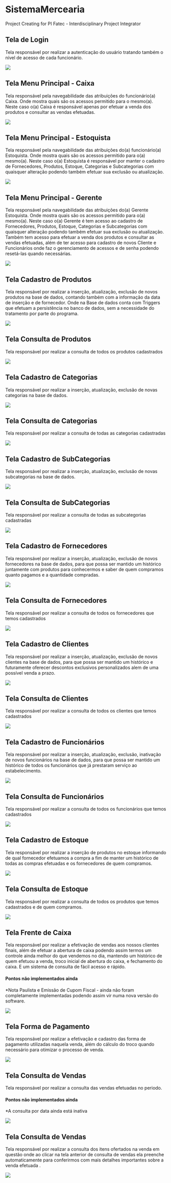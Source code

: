 # SistemaMercearia
 Project Creating for PI Fatec - Interdisciplinary Project Integrator
 
 ## Tela de Login
 Tela responsável por realizar a autenticação do usuário tratando também o nível de acesso de cada funcionário.
 <p>
    <img src="src/assets/telas/1-login.PNG">
 </p>

 ## Tela  Menu Principal - Caixa
Tela responsável pela navegabilidade das atribuições do funcionário(a) Caixa.
Onde mostra quais são os acessos permitido para o mesmo(a). Neste caso o(a)
Caixa é responsável apenas por efetuar a venda dos produtos e consultar as vendas efetuadas.
   <p>
    <img src="src/assets/telas/2-MenuCaixa.PNG">
 </p>

  ## Tela Menu Principal - Estoquista
   Tela responsável pela navegabilidade das atribuições do(a) funcionário(a) 
   Estoquista. Onde mostra quais são os acessos permitido para o(a) mesmo(a).
   Neste caso o(a) Estoquista é responsável por manter o cadastro de Fornecedores, Produtos, Estoque, Categorias e Subcategorias com quaisquer alteração podendo também efetuar sua exclusão ou atualização.
 <p>
    <img src="src/assets/telas/2-MenuEstoquista.PNG">
 </p>

  ## Tela Menu Principal - Gerente
   Tela responsável pela navegabilidade das atribuições do(a) Gerente 
   Estoquista. Onde mostra quais são os acessos permitido para o(a) mesmo(a).
   Neste caso o(a) Gerente é tem acesso ao cadastro de Fornecedores, Produtos, Estoque, Categorias e Subcategorias com quaisquer alteração podendo também efetuar sua exclusão ou atualização. Também tem acesso para efetuar a venda dos produtos e consultar as vendas efetuadas, além de ter acesso para cadastro de novos Cliente e Funcionários onde faz o gerenciamento de acessos e de senha podendo resetá-las quando necessárias. 
 <p>
    <img src="src/assets/telas/2-MenuGerente.PNG">
 </p>

  ## Tela Cadastro de Produtos 
  Tela responsável por realizar a inserção, atualização, exclusão de novos produtos na base de dados,
  contando também com a informação da data de inserção e de fornecedor.
  Onde na Base de dados conta com Triggers que efetuam a persistência no banco de dados, sem a necessidade do tratamento por parte do programa.
 <p>
    <img src="src/assets/telas/3-Produtos.PNG">
 </p>

 
  ## Tela Consulta de Produtos
  Tela responsável por realizar a consulta de todos os produtos cadastrados
 <p>
    <img src="src/assets/telas/3-ProdutosConsulta.PNG">
 </p>


  ## Tela Cadastro de Categorias 
  Tela responsável por realizar a inserção, atualização, exclusão de novas categorias na base de dados.
 <p>
    <img src="src/assets/telas/4-Categorias.PNG">
 </p>

 
  ## Tela Consulta de Categorias
  Tela responsável por realizar a consulta de todas as categorias cadastradas
 <p>
    <img src="src/assets/telas/4-CategoriasConsulta.PNG">
 </p>


  ## Tela Cadastro de SubCategorias 
  Tela responsável por realizar a inserção, atualização, exclusão de novas subcategorias na base de dados.
 <p>
    <img src="src/assets/telas/5-SubCategorias.PNG">
 </p>

 
  ## Tela Consulta de SubCategorias
  Tela responsável por realizar a consulta de todas as subcategorias cadastradas
 <p>
    <img src="src/assets/telas/5-SubCategoriasConsulta.PNG">
 </p>


## Tela Cadastro de Fornecedores
  Tela responsável por realizar a inserção, atualização, exclusão de novos fornecedores na base de dados, para que possa ser mantido um histórico juntamente com produtos para conhecermos e saber de quem compramos quanto pagamos e a quantidade compradas. 
 <p>
    <img src="src/assets/telas/6-Fornecedores.PNG">
 </p>

 
  ## Tela Consulta de Fornecedores
  Tela responsável por realizar a consulta de todos os fornecedores que temos  cadastrados
 <p>
    <img src="src/assets/telas/6-FornecedoresConsulta.PNG">
 </p>

 ## Tela Cadastro de Clientes
  Tela responsável por realizar a inserção, atualização, exclusão de novos clientes na base de dados, para que possa ser mantido um histórico e futuramente oferecer descontos exclusivos personalizados alem de uma possível venda a prazo. 
 <p>
    <img src="src/assets/telas/7-Clientes.PNG">
 </p>

 
  ## Tela Consulta de Clientes
  Tela responsável por realizar a consulta de todos os clientes que temos  cadastrados
 <p>
    <img src="src/assets/telas/7-ClientesConsulta.PNG">
 </p>



  ## Tela Cadastro de Funcionários
  Tela responsável por realizar a inserção, atualização, exclusão, inativação de novos funcionários na base de dados, para que possa ser mantido um histórico de todos os funcionários que já prestaram serviço ao estabelecimento. 
 <p>
    <img src="src/assets/telas/8-Funcionarios.PNG">
 </p>

 
  ## Tela Consulta de Funcionários
  Tela responsável por realizar a consulta de todos os funcionários que temos  cadastrados
 <p>
    <img src="src/assets/telas/8-FuncionariosConsulta.PNG">
 </p>

   ## Tela Cadastro de Estoque
  Tela responsável por realizar a inserção de produtos no estoque informando de qual fornecedor efetuamos a compra a fim de manter um histórico de todas as compras efetuadas e os fornecedores de quem compramos.
 <p>
    <img src="src/assets/telas/9-Estoque.PNG">
 </p>

 
  ## Tela Consulta de Estoque
  Tela responsável por realizar a consulta de todos os produtos que temos  cadastrados e de quem compramos.
 <p>
    <img src="src/assets/telas/9-EstoqueConsulta.PNG">
 </p>

   ## Tela Frente de Caixa
  Tela responsável por realizar a efetivação de vendas aos nossos clientes finais,
  além de efetuar a abertura de caixa podendo assim termos um controle ainda melhor do que vendemos no dia, mantendo um histórico de quem efetuou a venda, troco inicial de abertura do caixa, e fechamento do caixa. E um 
  sistema de consulta de fácil acesso e rápido. 

  #### Pontos não implementados ainda
  *Nota Paulista e Emissão de Cupom Fiscal - ainda não foram completamente implementadas podendo assim vir numa nova versão do software. 
 <p>
    <img src="src/assets/telas/10-Caixa.PNG">
 </p>


  ## Tela Forma de Pagamento
  Tela responsável por realizar a efetivação e cadastro das forma de pagamento utilizadas naquela venda, além do cálculo do troco quando necessário para otimizar o processo de venda.
 <p>
    <img src="src/assets/telas/11-FormaPagamento.PNG">
 </p>


  ## Tela Consulta de Vendas
  Tela responsável por realizar a consulta das vendas efetuadas no periodo.
  
  #### Pontos não implementados ainda
  *A consulta por data ainda está inativa
 <p>
    <img src="src/assets/telas/12-ConsultaVendas.PNG">
 </p>

   ## Tela Consulta de Vendas
  Tela responsável por realizar a consulta dos itens ofertados na venda em questão onde ao clicar na tela anterior de consulta de vendas ela preenche automaticamente para conferirmos com mais detalhes importantes sobre a venda efetuada .
  
 <p>
    <img src="src/assets/telas/13-ConsultaItensVendas.PNG">
 </p>